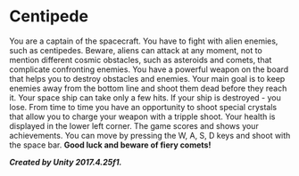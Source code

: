 # Centipede

You are a captain of the spacecraft. You have to fight with alien enemies, such as centipedes. Beware, aliens can attack at any moment, not to mention different cosmic obstacles, such as asteroids and comets, that complicate confronting enemies. You have a powerful weapon on the board that helps you to destroy obstacles and enemies. Your main goal is to keep enemies away from the bottom line and shoot them dead before they reach it. Your space ship can take only a few hits. If your ship is destroyed - you lose.
From time to time you have an opportunity to shoot special crystals that allow you to charge your weapon with a tripple shoot.
Your health is displayed in the lower left corner. The game scores and shows your achievements. You can move by pressing the W, A, S, D keys and shoot with the space bar. 
**Good luck and beware of fiery comets!**

***Created by Unity 2017.4.25f1.***
